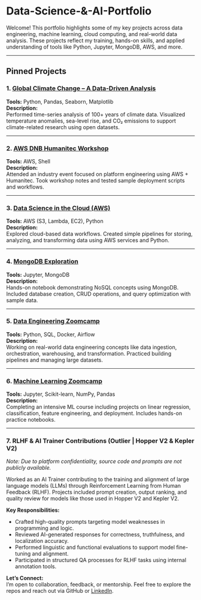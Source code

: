 # Data-Science-&-AI-Portfolio

Welcome! This portfolio highlights some of my key projects across data engineering, machine learning, cloud computing, and real-world data analysis. These projects reflect my training, hands-on skills, and applied understanding of tools like Python, Jupyter, MongoDB, AWS, and more.

---

## Pinned Projects

### 1.  [Global Climate Change – A Data-Driven Analysis](https://github.com/GretteThel/Global-Climate-Change-A-Data-Driven-Analysis)
**Tools:** Python, Pandas, Seaborn, Matplotlib  
**Description:**  
Performed time-series analysis of 100+ years of climate data. Visualized temperature anomalies, sea-level rise, and CO₂ emissions to support climate-related research using open datasets.

---

### 2. [AWS DNB Humanitec Workshop](https://github.com/GretteThel/-AWS-DNB-Humanitec-Platform-Engineering)
**Tools:** AWS, Shell  
**Description:**  
Attended an industry event focused on platform engineering using AWS + Humanitec. Took workshop notes and tested sample deployment scripts and workflows.

---

### 3.  [Data Science in the Cloud (AWS)](https://github.com/GretteThel/Data-Science-in-the-Cloud)
**Tools:** AWS (S3, Lambda, EC2), Python  
**Description:**  
Explored cloud-based data workflows. Created simple pipelines for storing, analyzing, and transforming data using AWS services and Python.

---

### 4.  [MongoDB Exploration](https://github.com/GretteThel/MongoDB)
**Tools:** Jupyter, MongoDB  
**Description:**  
Hands-on notebook demonstrating NoSQL concepts using MongoDB. Included database creation, CRUD operations, and query optimization with sample data.

---

### 5.  [Data Engineering Zoomcamp](https://github.com/GretteThel/data-engineering-zoomcamp)
**Tools:** Python, SQL, Docker, Airflow  
**Description:**  
Working on real-world data engineering concepts like data ingestion, orchestration, warehousing, and transformation. Practiced building pipelines and managing large datasets.

---
### 6.  [Machine Learning Zoomcamp](https://github.com/GretteThel/machine-learning-zoomcamp)
**Tools:** Jupyter, Scikit-learn, NumPy, Pandas  
**Description:**  
Completing an intensive ML course including projects on linear regression, classification, feature engineering, and deployment. Includes hands-on practice notebooks.

---

### 7. RLHF & AI Trainer Contributions (Outlier | Hopper V2 & Kepler V2)

*Note: Due to platform confidentiality, source code and prompts are not publicly available.*

Worked as an AI Trainer contributing to the training and alignment of large language models (LLMs) through Reinforcement Learning from Human Feedback (RLHF). Projects included prompt creation, output ranking, and quality review for models like those used in Hopper V2 and Kepler V2.

**Key Responsibilities:**
- Crafted high-quality prompts targeting model weaknesses in programming and logic.
- Reviewed AI-generated responses for correctness, truthfulness, and localization accuracy.
- Performed linguistic and functional evaluations to support model fine-tuning and alignment.
- Participated in structured QA processes for RLHF tasks using internal annotation tools.


**Let’s Connect:**  
I’m open to collaboration, feedback, or mentorship. Feel free to explore the repos and reach out via GitHub or [LinkedIn](https://linkedin.com/in/grethelm). 

